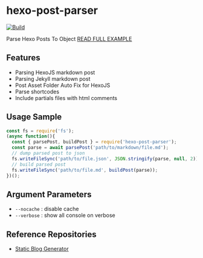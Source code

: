 # hexo-post-parser
[![Build](https://github.com/dimaslanjaka/hexo-post-parser/actions/workflows/build.yml/badge.svg?branch=main)](https://github.com/dimaslanjaka/hexo-post-parser/actions/workflows/build.yml)

Parse Hexo Posts To Object [READ FULL EXAMPLE](https://github.com/dimaslanjaka/hexo-post-parser/blob/main/src/index.test.ts)

## Features
- Parsing HexoJS markdown post
- Parsing Jekyll markdown post
- Post Asset Folder Auto Fix for HexoJS
- Parse shortcodes
- Include partials files with html comments

## Usage Sample

```js
const fs = require('fs');
(async function(){
  const { parsePost, buildPost } = require('hexo-post-parser');
  const parse = await parsePost('path/to/markdown/file.md');
  // dump parsed post to json
  fs.writeFileSync('path/to/file.json', JSON.stringify(parse, null, 2));
  // build parsed post
  fs.writeFileSync('path/to/file.md', buildPost(parse));
})();
```

## Argument Parameters
- `--nocache` : disable cache
- `--verbose` : show all console on verbose

## Reference Repositories
- [Static Blog Generator](https://github.com/dimaslanjaka/static-blog-generator)
